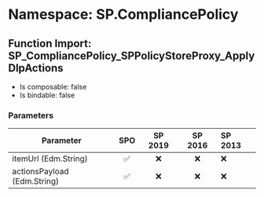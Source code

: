 # Namespace: SP.CompliancePolicy

## Function Import: SP_CompliancePolicy_SPPolicyStoreProxy_ApplyDlpActions

- Is composable: false
- Is bindable: false

### Parameters

Parameter | SPO | SP 2019 | SP 2016 | SP 2013
----------|:---:|:-------:|:-------:|:-------
itemUrl (Edm.String) | ✅ | ❌ | ❌ | ❌
actionsPayload (Edm.String) | ✅ | ❌ | ❌ | ❌
